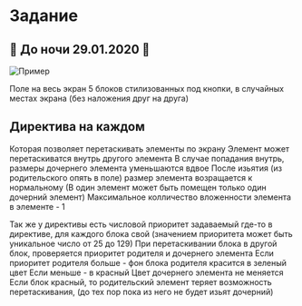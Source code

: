 # Задание
## 🙏 До ночи 29.01.2020 🙏

![Пример](https://i.postimg.cc/SsTSfxmk/unknown.png)

Поле на весь экран
5 блоков стилизованных под кнопки, в случайных местах экрана (без наложения друг на друга)

## Директива на каждом
Которая позволяет перетаскивать элементы по экрану
Элемент может перетаскиватся внутрь другого элемента
В случае попадания внутрь, размеры дочернего элемента уменьшаются вдвое
После изьятия (из родительского опять в поле) размер элемента возращается к нормальному
(В один элемент может быть помещен только один дочерний элемент)
Максимальное колличество вложенности элемента в элементе - 1

Так же у директивы есть числовой приоритет задаваемый где-то в директиве, для каждого блока свой
(значением приоритета может быть уникальное число от 25 до 129)
При перетаскивании блока в другой блок, проверяется приоритет родителя и дочернего элемента
Если приоритет родителя больше - фон блока родителя красится в зеленый цвет
Если меньше - в красный
Цвет дочернего элемента не меняется
Если блок красный, то родительский элемент теряет возможность перетаскивания,
(до тех пор пока из него не будет изьят дочерний)

